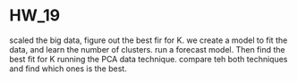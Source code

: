 # HW_19
scaled the big data, figure out the best fir for K. we create a model to fit the data, and learn the number of clusters. run a forecast model. Then find the best fit for K running the PCA data technique. compare teh both techniques and find which ones is the best. 
